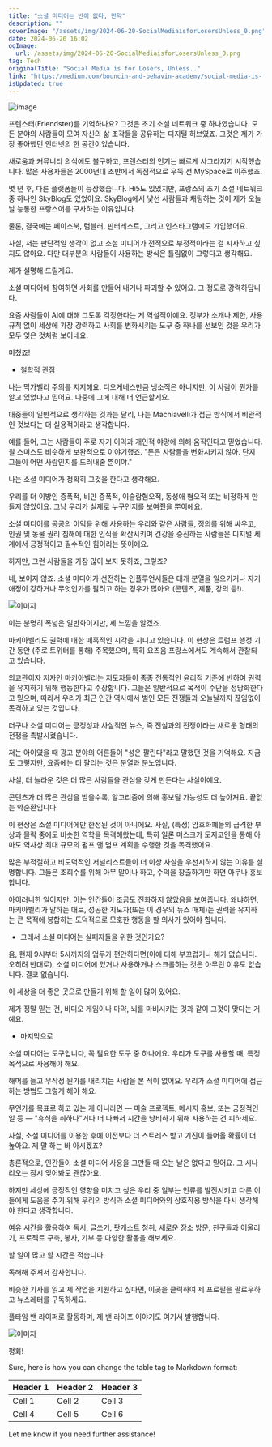 ```yaml
---
title: "소셜 미디어는 반이 없다, 만약"
description: ""
coverImage: "/assets/img/2024-06-20-SocialMediaisforLosersUnless_0.png"
date: 2024-06-20 16:02
ogImage:
  url: /assets/img/2024-06-20-SocialMediaisforLosersUnless_0.png
tag: Tech
originalTitle: "Social Media is for Losers, Unless.."
link: "https://medium.com/bouncin-and-behavin-academy/social-media-is-for-losers-unless-a0abe336bdaf"
isUpdated: true
---
```


![image](/assets/img/2024-06-20-SocialMediaisforLosersUnless_0.png)

프렌스터(Friendster)를 기억하나요? 그것은 초기 소셜 네트워크 중 하나였습니다. 모든 분야의 사람들이 모여 자신의 삶 조각들을 공유하는 디지털 허브였죠. 그것은 제가 가장 좋아했던 인터넷의 한 공간이었습니다.

새로움과 커뮤니티 의식에도 불구하고, 프렌스터의 인기는 빠르게 사그라지기 시작했습니다. 많은 사용자들은 2000년대 초반에서 독점적으로 우뚝 선 MySpace로 이주했죠.

몇 년 후, 다른 플랫폼들이 등장했습니다. Hi5도 있었지만, 프랑스의 초기 소셜 네트워크 중 하나인 SkyBlog도 있었어요. SkyBlog에서 낯선 사람들과 채팅하는 것이 제가 오늘 날 능통한 프랑스어를 구사하는 이유입니다.

<div class="content-ad"></div>

물론, 결국에는 페이스북, 텀블러, 핀터레스트, 그리고 인스타그램에도 가입했어요.

사실, 저는 판단적일 생각이 없고 소셜 미디어가 전적으로 부정적이라는 걸 시사하고 싶지도 않아요. 다만 대부분의 사람들이 사용하는 방식은 틀림없이 그렇다고 생각해요.

제가 설명해 드릴게요.

소셜 미디어에 참여하면 사회를 만들어 내거나 파괴할 수 있어요. 그 정도로 강력하답니다.

<div class="content-ad"></div>

요즘 사람들이 AI에 대해 그토록 걱정한다는 게 역설적이에요. 정부가 소개나 제한, 사용 규칙 없이 세상에 가장 강력하고 사회를 변화시키는 도구 중 하나를 선보인 것을 우리가 모두 잊은 것처럼 보이네요.

미쳤죠!

- 철학적 관점

나는 막가벨리 주의를 지지해요. 디오게네스만큼 냉소적은 아니지만, 이 사람이 뭔가를 알고 있었다고 믿어요. 나중에 그에 대해 더 언급할게요.

<div class="content-ad"></div>

대중들이 일반적으로 생각하는 것과는 달리, 나는 Machiavelli가 접근 방식에서 비관적인 것보다는 더 실용적이라고 생각합니다.

예를 들어, 그는 사람들이 주로 자기 이익과 개인적 야망에 의해 움직인다고 믿었습니다. 윌 스미스도 비슷하게 보완적으로 이야기했죠. "돈은 사람들을 변화시키지 않아. 단지 그들이 어떤 사람인지를 드러내줄 뿐이야."

나는 소셜 미디어가 정확히 그것을 한다고 생각해요.

우리를 더 이방인 증폭적, 비만 증폭적, 이슬람혐오적, 동성애 혐오적 또는 비정하게 만들지 않았어요. 그냥 우리가 실제로 누구인지를 보여줬을 뿐이에요.

<div class="content-ad"></div>

소셜 미디어를 공공의 이익을 위해 사용하는 우리와 같은 사람들, 정의를 위해 싸우고, 인권 및 동물 권리 침해에 대한 인식을 확산시키며 건강을 증진하는 사람들은 디지털 세계에서 긍정적이고 필수적인 힘이라는 뜻이에요.

하지만, 그런 사람들을 가장 많이 보지 못하죠, 그렇죠?

네, 보이지 않죠. 소셜 미디어가 선전하는 인플루언서들은 대개 분열을 일으키거나 자기 애정이 강하거나 무엇인가를 팔려고 하는 경우가 많아요 (콘텐츠, 제품, 강의 등!).

![이미지](/assets/img/2024-06-20-SocialMediaisforLosersUnless_1.png)

<div class="content-ad"></div>

이는 분명히 폭넓은 일반화이지만, 제 느낌을 알겠죠.

마키아벨리도 권력에 대한 매혹적인 시각을 지니고 있습니다. 이 현상은 트럼프 행정 기간 동안 (주로 트위터를 통해) 주목했으며, 특히 요즈음 프랑스에서도 계속해서 관찰되고 있습니다.

외교관이자 저자인 마키아벨리는 지도자들이 종종 전통적인 윤리적 기준에 반하여 권력을 유지하기 위해 행동한다고 주장합니다. 그들은 일반적으로 목적이 수단을 정당화한다고 믿으며, 따라서 우리가 최근 인간 역사에서 벌인 모든 전쟁들과 오늘날까지 끊임없이 목격하고 있는 것입니다.

더구나 소셜 미디어는 긍정성과 사실적인 뉴스, 즉 진실과의 전쟁이라는 새로운 형태의 전쟁을 촉발시켰습니다.

<div class="content-ad"></div>

저는 아이였을 때 광고 분야의 어른들이 "성은 팔린다"라고 말했던 것을 기억해요. 지금도 그렇지만, 요즘에는 더 팔리는 것은 분열과 분노입니다.

사실, 더 놀라운 것은 더 많은 사람들을 관심을 갖게 만든다는 사실이에요.

콘텐츠가 더 많은 관심을 받을수록, 알고리즘에 의해 홍보될 가능성도 더 높아져요. 끝없는 악순환입니다.

이 현상은 소셜 미디어에만 한정된 것이 아니에요. 사실, (특정) 암호화폐들의 급격한 부상과 몰락 중에도 비슷한 역학을 목격해왔는데, 특히 일론 머스크가 도지코인을 통해 아마도 역사상 최대 규모의 펌프 앤 덤프 계획을 수행한 것을 목격했어요.

<div class="content-ad"></div>

많은 부적절하고 비도덕적인 저널리스트들이 더 이상 사실을 우선시하지 않는 이유를 설명합니다. 그들은 조회수를 위해 아무 말이나 하고, 수익을 창출하기만 하면 아무나 홍보합니다.

아이러니한 일이지만, 이는 인간들이 조금도 진화하지 않았음을 보여줍니다. 왜냐하면, 마키아벨리가 말하는 대로, 성공한 지도자(또는 이 경우의 뉴스 매체)는 권력을 유지하는 큰 목적에 봉합하는 도덕적으로 모호한 행동을 할 의사가 있어야 합니다.

- 그래서 소셜 미디어는 실패자들을 위한 것인가요?

음, 현재 9시부터 5시까지의 업무가 편안하다면(이에 대해 부끄럽거나 해가 없습니다. 오히려 반대로), 소셜 미디어에 있거나 사용하거나 스크롤하는 것은 아무런 이유도 없습니다. 결코 없습니다.

<div class="content-ad"></div>

이 세상을 더 좋은 곳으로 만들기 위해 할 일이 많이 있어요.

제가 정말 믿는 건, 비디오 게임이나 마약, 뇌를 마비시키는 것과 같이 그것이 맞다는 거예요.

- 마지막으로

소셜 미디어는 도구입니다, 꼭 필요한 도구 중 하나에요. 우리가 도구를 사용할 때, 특정 목적으로 사용해야 해요.

<div class="content-ad"></div>

해머를 들고 무작정 뭔가를 내리치는 사람을 본 적이 없어요. 우리가 소셜 미디어에 접근하는 방법도 그렇게 해야 해요.

무언가를 목표로 하고 있는 게 아니라면 — 미술 프로젝트, 메시지 홍보, 또는 긍정적인 일 등 — "휴식을 취하다"거나 더 나빠서 시간을 낭비하기 위해 사용하는 건 피하세요.

사실, 소셜 미디어를 이용한 후에 이전보다 더 스트레스 받고 기진이 들어올 확률이 더 높아요. 제 말 하는 바 아시겠죠?

총론적으로, 인간들이 소셜 미디어 사용을 그만둘 때 오는 날은 없다고 믿어요. 그 시나리오는 잠시 잊어봐도 괜찮아요.

<div class="content-ad"></div>

하지만 세상에 긍정적인 영향을 미치고 싶은 우리 중 일부는 인류를 발전시키고 다른 이들에게 도움을 주기 위해 우리의 방식과 소셜 미디어와의 상호작용 방식을 다시 생각해야 한다고 생각합니다.

여유 시간을 활용하여 독서, 글쓰기, 팟캐스트 청취, 새로운 장소 방문, 친구들과 어울리기, 프로젝트 구축, 봉사, 기부 등 다양한 활동을 해보세요.

할 일이 많고 할 시간은 적습니다.

독해해 주셔서 감사합니다.

<div class="content-ad"></div>

비슷한 기사를 읽고 제 작업을 지원하고 싶다면, 이곳을 클릭하여 제 프로필을 팔로우하고 뉴스레터를 구독하세요.

풀타임 밴 라이퍼로 활동하며, 제 밴 라이프 이야기도 여기서 발행합니다.

![이미지](/assets/img/2024-06-20-SocialMediaisforLosersUnless_2.png)

평화!

<div class="content-ad"></div>

Sure, here is how you can change the table tag to Markdown format:

| Header 1 | Header 2 | Header 3 |
| -------- | -------- | -------- |
| Cell 1   | Cell 2   | Cell 3   |
| Cell 4   | Cell 5   | Cell 6   |

Let me know if you need further assistance!
